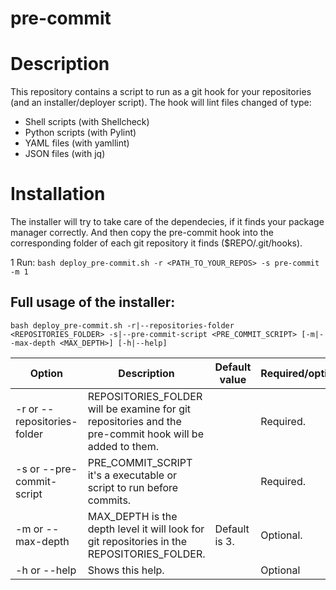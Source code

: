 # pre-commit

# Description

This repository contains a script to run as a git hook for your repositories
(and an installer/deployer script). The hook will lint files changed of type:
- Shell scripts (with Shellcheck)
- Python scripts (with Pylint)
- YAML files (with yamllint)
- JSON files (with jq)

# Installation
The installer will try to take care of the dependecies, if it finds your package
manager correctly. And then copy the pre-commit hook into the corresponding
folder of each git repository it finds ($REPO/.git/hooks).

1 Run:
```bash deploy_pre-commit.sh -r <PATH_TO_YOUR_REPOS> -s pre-commit -m 1```

## Full usage of the installer:
```bash deploy_pre-commit.sh -r|--repositories-folder <REPOSITORIES_FOLDER> -s|--pre-commit-script <PRE_COMMIT_SCRIPT> [-m|--max-depth <MAX_DEPTH>] [-h|--help]```


| Option | Description | Default value | Required/optional|
---------|-------------|---------------|------------------|
|-r or --repositories-folder | REPOSITORIES_FOLDER will be examine for git repositories and the pre-commit hook will be added to them.| | Required.|
| -s or --pre-commit-script| PRE_COMMIT_SCRIPT it's a executable or script to run before commits. ||Required.|
|-m or --max-depth| MAX_DEPTH is the depth level it will look for git repositories in the REPOSITORIES_FOLDER. |Default is 3. |Optional.|
| -h or --help | Shows this help.||Optional|
